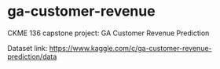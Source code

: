 # ga-customer-revenue
CKME 136 capstone project: GA Customer Revenue Prediction  

Dataset link:
https://www.kaggle.com/c/ga-customer-revenue-prediction/data
